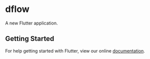 # dflow

A new Flutter application.

## Getting Started

For help getting started with Flutter, view our online
[documentation](https://flutter.io/).
